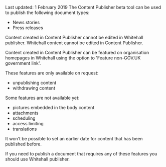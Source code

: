 <span class="govuk-hint">Last updated: 1 February 2019</span>
The Content Publisher beta tool can be used to publish the following document types:

* News stories
* Press releases

Content created in Content Publisher cannot be edited in Whitehall publisher. Whitehall content cannot be edited in Content Publisher.

Content created in Content Publisher can be featured on organisation homepages in Whitehall using the option to 'Feature non-GOV.UK government link'.

These features are only available on request:

* unpublishing content
* withdrawing content

Some features are not available yet:

* pictures embedded in the body content
* attachments
* scheduling
* access limiting
* translations

It won’t be possible to set an earlier date for content that has been published before.

If you need to publish a document that requires any of these features you should use Whitehall publisher.
